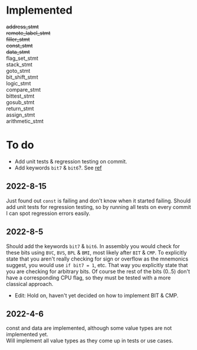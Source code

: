 # Implemented

~~address_stmt~~  
~~remote_label_stmt~~  
~~filler_stmt~~  
~~const_stmt~~  
~~data_stmt~~  
flag_set_stmt  
stack_stmt  
goto_stmt  
bit_shift_stmt  
logic_stmt  
compare_stmt  
bittest_stmt  
gosub_stmt  
return_stmt  
assign_stmt  
arithmetic_stmt

# To do

- Add unit tests & regression testing on commit.
- Add keywords `bit7` & `bit6`?. See [ref](##2022-8-5)

## 2022-8-15

Just found out `const` is failing and don't know when it started failing.
Should add unit tests for regression testing, so by running all tests on every commit I can spot regression errors easily.

## 2022-8-5

Should add the keywords `bit7` & `bit6`.
In assembly you would check for these bits using `BVC`, `BVS`, `BPL` & `BMI`, most likely after `BIT` & `CMP`.
To explicitly state that you aren't really checking for sign or overflow as the mnemonics suggest, you would use `if bit7 = 1`, etc.
That way you explicitly state that you are checking for arbitrary bits.
Of course the rest of the bits (0..5) don't have a corresponding CPU flag, so they must be tested with a more classical approach.

- Edit: Hold on, haven't yet decided on how to implement BIT & CMP.

## 2022-4-6

const and data are implemented, although some value types are not implemented yet.  
Will implement all value types as they come up in tests or use cases.
